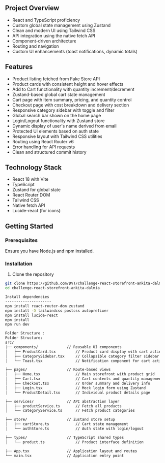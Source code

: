 ## Project Overview

- React and TypeScript proficiency
- Custom global state management using Zustand
- Clean and modern UI using Tailwind CSS
- API integration using the native fetch API
- Component-driven architecture
- Routing and navigation
- Custom UI enhancements (toast notifications, dynamic totals)

## Features

- Product listing fetched from Fake Store API
- Product cards with consistent height and hover effects
- Add to Cart functionality with quantity increment/decrement
- Zustand-based global cart state management
- Cart page with item summary, pricing, and quantity control
- Checkout page with cost breakdown and delivery section
- Responsive category sidebar with toggle and filter
- Global search bar shown on the home page
- Login/Logout functionality with Zustand store
- Dynamic display of user's name derived from email
- Protected UI elements based on auth state
- Responsive layout with Tailwind CSS utilities
- Routing using React Router v6
- Error handling for API requests
- Clean and structured commit history

## Technology Stack

- React 18 with Vite
- TypeScript
- Zustand for global state
- React Router DOM
- Tailwind CSS
- Native fetch API
- Lucide-react (for icons)

## Getting Started

### Prerequisites

Ensure you have Node.js and npm installed.

### Installation

1. Clone the repository

```bash
git clone https://github.com/DVT/challenge-react-storefront-ankita-dalmia.git
cd challenge-react-storefront-ankita-dalmia

Install dependencies
---------------------
npm install react-router-dom zustand
npm install -D tailwindcss postcss autoprefixer
npm install lucide-react
npm install
npm run dev

Folder Structure :
Folder Structure:
src/
├── components/             // Reusable UI components
│   ├── ProductCard.tsx         // Product card display with cart actions
│   ├── CategorySidebar.tsx     // Collapsible category filter sidebar
│   └── Toast.tsx               // Notification component for cart actions

├── pages/                  // Route-based views
│   ├── Home.tsx                // Main storefront with product grid
│   ├── Cart.tsx                // Cart contents and quantity management
│   ├── Checkout.tsx            // Order summary and delivery info
│   ├── Login.tsx               // Mock login form using Zustand
│   └── ProductDetail.tsx       // Individual product details page

├── services/               // API abstraction layer
│   ├── productService.ts       // Fetch all products
│   └── categoryService.ts      // Fetch product categories

├── store/                  // Zustand store setup
│   ├── cartStore.ts            // Cart state management
│   └── authStore.ts            // Auth state with login/logout

├── types/                  // TypeScript shared types
│   └── product.ts              // Product interface definition

├── App.tsx                 // Application layout and routes
└── main.tsx                // Application entry point

